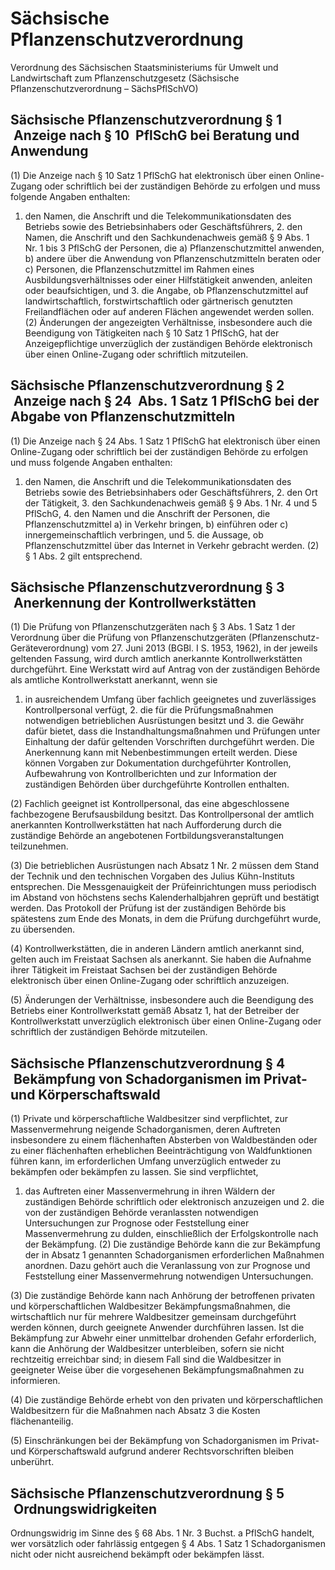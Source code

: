 # Sächsische Pflanzenschutzverordnung

Verordnung des Sächsischen Staatsministeriums für Umwelt und Landwirtschaft zum Pflanzenschutzgesetz (Sächsische Pflanzenschutzverordnung – SächsPflSchVO)

## Sächsische Pflanzenschutzverordnung § 1  Anzeige nach § 10  PflSchG bei Beratung und Anwendung

(1) Die Anzeige nach § 10 Satz 1 
        PflSchG hat elektronisch über einen Online-Zugang oder schriftlich bei der zuständigen Behörde zu erfolgen und muss folgende Angaben enthalten:

1. den Namen, die Anschrift und die Telekommunikationsdaten des Betriebs sowie des Betriebsinhabers oder Geschäftsführers, 2. den Namen, die Anschrift und den Sachkundenachweis gemäß § 9 Abs. 1 Nr. 1 bis 3 
          PflSchG der Personen, die a) Pflanzenschutzmittel anwenden, b) andere über die Anwendung von Pflanzenschutzmitteln beraten oder c) Personen, die Pflanzenschutzmittel im Rahmen eines Ausbildungsverhältnisses oder einer Hilfstätigkeit anwenden, anleiten oder beaufsichtigen, und 3. die Angabe, ob Pflanzenschutzmittel auf landwirtschaftlich, forstwirtschaftlich oder gärtnerisch genutzten Freilandflächen oder auf anderen Flächen angewendet werden sollen. (2) Änderungen der angezeigten Verhältnisse, insbesondere auch die Beendigung von Tätigkeiten nach § 10 Satz 1 
        PflSchG, hat der Anzeigepflichtige unverzüglich der zuständigen Behörde elektronisch über einen Online-Zugang oder schriftlich mitzuteilen.


## Sächsische Pflanzenschutzverordnung § 2  Anzeige nach § 24  Abs. 1 Satz 1 PflSchG bei der Abgabe von Pflanzenschutzmitteln

(1) Die Anzeige nach § 24 Abs. 1 Satz 1 
        PflSchG hat elektronisch über einen Online-Zugang oder schriftlich bei der zuständigen Behörde zu erfolgen und muss folgende Angaben enthalten:

1. den Namen, die Anschrift und die Telekommunikationsdaten des Betriebs sowie des Betriebsinhabers oder Geschäftsführers, 2. den Ort der Tätigkeit, 3. den Sachkundenachweis gemäß § 9 Abs. 1 Nr. 4 und 5 
          PflSchG, 4. den Namen und die Anschrift der Personen, die Pflanzenschutzmittel a) in Verkehr bringen, b) einführen oder c) innergemeinschaftlich verbringen, und 5. die Aussage, ob Pflanzenschutzmittel über das Internet in Verkehr gebracht werden. (2) § 1 Abs. 2 gilt entsprechend.


## Sächsische Pflanzenschutzverordnung § 3  Anerkennung der Kontrollwerkstätten

(1) Die Prüfung von Pflanzenschutzgeräten nach § 3 Abs. 1 Satz 1 der Verordnung über die Prüfung von Pflanzenschutzgeräten (Pflanzenschutz-Geräteverordnung) vom 27. Juni 2013 (BGBl. I S. 1953, 1962), in der jeweils geltenden Fassung, wird durch amtlich anerkannte Kontrollwerkstätten durchgeführt. Eine Werkstatt wird auf Antrag von der zuständigen Behörde als amtliche Kontrollwerkstatt anerkannt, wenn sie

1. in ausreichendem Umfang über fachlich geeignetes und zuverlässiges Kontrollpersonal verfügt, 2. die für die Prüfungsmaßnahmen notwendigen betrieblichen Ausrüstungen besitzt und 3. die Gewähr dafür bietet, dass die Instandhaltungsmaßnahmen und Prüfungen unter Einhaltung der dafür geltenden Vorschriften durchgeführt werden. Die Anerkennung kann mit Nebenbestimmungen erteilt werden. Diese können Vorgaben zur Dokumentation durchgeführter Kontrollen, Aufbewahrung von Kontrollberichten und zur Information der zuständigen Behörden über durchgeführte Kontrollen enthalten.

(2) Fachlich geeignet ist Kontrollpersonal, das eine abgeschlossene fachbezogene Berufsausbildung besitzt. Das Kontrollpersonal der amtlich anerkannten Kontrollwerkstätten hat nach Aufforderung durch die zuständige Behörde an angebotenen Fortbildungsveranstaltungen teilzunehmen.

(3) Die betrieblichen Ausrüstungen nach Absatz 1 Nr. 2 müssen dem Stand der Technik und den technischen Vorgaben des Julius Kühn-Instituts entsprechen. Die Messgenauigkeit der Prüfeinrichtungen muss periodisch im Abstand von höchstens sechs Kalenderhalbjahren geprüft und bestätigt werden. Das Protokoll der Prüfung ist der zuständigen Behörde bis spätestens zum Ende des Monats, in dem die Prüfung durchgeführt wurde, zu übersenden.

(4) Kontrollwerkstätten, die in anderen Ländern amtlich anerkannt sind, gelten auch im Freistaat Sachsen als anerkannt. Sie haben die Aufnahme ihrer Tätigkeit im Freistaat Sachsen bei der zuständigen Behörde elektronisch über einen Online-Zugang oder schriftlich anzuzeigen.

(5) Änderungen der Verhältnisse, insbesondere auch die Beendigung des Betriebs einer Kontrollwerkstatt gemäß Absatz 1, hat der Betreiber der Kontrollwerkstatt unverzüglich elektronisch über einen Online-Zugang oder schriftlich der zuständigen Behörde mitzuteilen.


## Sächsische Pflanzenschutzverordnung § 4  Bekämpfung von Schadorganismen im Privat- und Körperschaftswald

(1) Private und körperschaftliche Waldbesitzer sind verpflichtet, zur Massenvermehrung neigende Schadorganismen, deren Auftreten insbesondere zu einem flächenhaften Absterben von Waldbeständen oder zu einer flächenhaften erheblichen Beeinträchtigung von Waldfunktionen führen kann, im erforderlichen Umfang unverzüglich entweder zu bekämpfen oder bekämpfen zu lassen. Sie sind verpflichtet,

1. das Auftreten einer Massenvermehrung in ihren Wäldern der zuständigen Behörde schriftlich oder elektronisch anzuzeigen und 2. die von der zuständigen Behörde veranlassten notwendigen Untersuchungen zur Prognose oder Feststellung einer Massenvermehrung zu dulden, einschließlich der Erfolgskontrolle nach der Bekämpfung. (2) Die zuständige Behörde kann die zur Bekämpfung der in Absatz 1 genannten Schadorganismen erforderlichen Maßnahmen anordnen. Dazu gehört auch die Veranlassung von zur Prognose und Feststellung einer Massenvermehrung notwendigen Untersuchungen.

(3) Die zuständige Behörde kann nach Anhörung der betroffenen privaten und körperschaftlichen Waldbesitzer Bekämpfungsmaßnahmen, die wirtschaftlich nur für mehrere Waldbesitzer gemeinsam durchgeführt werden können, durch geeignete Anwender durchführen lassen. Ist die Bekämpfung zur Abwehr einer unmittelbar drohenden Gefahr erforderlich, kann die Anhörung der Waldbesitzer unterbleiben, sofern sie nicht rechtzeitig erreichbar sind; in diesem Fall sind die Waldbesitzer in geeigneter Weise über die vorgesehenen Bekämpfungsmaßnahmen zu informieren.

(4) Die zuständige Behörde erhebt von den privaten und körperschaftlichen Waldbesitzern für die Maßnahmen nach Absatz 3 die Kosten flächenanteilig.

(5) Einschränkungen bei der Bekämpfung von Schadorganismen im Privat- und Körperschaftswald aufgrund anderer Rechtsvorschriften bleiben unberührt.


## Sächsische Pflanzenschutzverordnung § 5  Ordnungswidrigkeiten

Ordnungswidrig im Sinne des § 68 Abs. 1 Nr. 3 Buchst. a 
        PflSchG handelt, wer vorsätzlich oder fahrlässig entgegen § 4 Abs. 1 Satz 1 Schadorganismen nicht oder nicht ausreichend bekämpft oder bekämpfen lässt.

